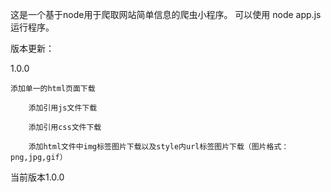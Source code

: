 ﻿这是一个基于node用于爬取网站简单信息的爬虫小程序。
可以使用  node app.js  运行程序。



版本更新：

1.0.0 

	添加单一的html页面下载

        添加引用js文件下载

        添加引用css文件下载

        添加html文件中img标签图片下载以及style内url标签图片下载（图片格式：png,jpg,gif）


当前版本1.0.0